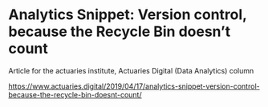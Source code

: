 # Analytics Snippet: Version control, because the Recycle Bin doesn’t count 

Article for the actuaries institute, Actuaries Digital (Data Analytics) column

https://www.actuaries.digital/2019/04/17/analytics-snippet-version-control-because-the-recycle-bin-doesnt-count/


